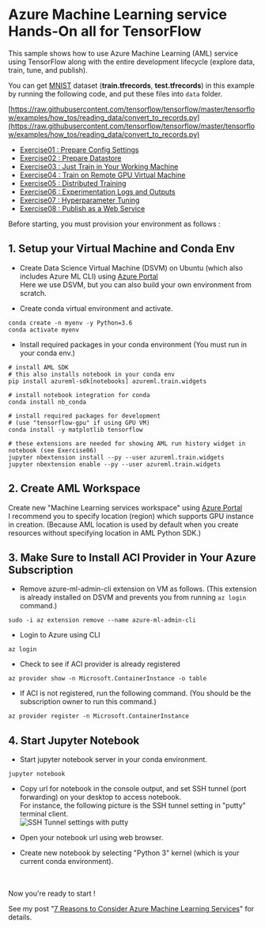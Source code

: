 # Azure Machine Learning service Hands-On all for TensorFlow

This sample shows how to use Azure Machine Learning (AML) service using TensorFlow along with the entire development lifecycle (explore data, train, tune, and publish).

You can get [MNIST](http://yann.lecun.com/exdb/mnist/) dataset (**train.tfrecords**, **test.tfrecords**) in this example by running the following code, and put these files into ```data``` folder.

[https://raw.githubusercontent.com/tensorflow/tensorflow/master/tensorflow/examples/how_tos/reading_data/convert_to_records.py](https://raw.githubusercontent.com/tensorflow/tensorflow/master/tensorflow/examples/how_tos/reading_data/convert_to_records.py)

- [Exercise01 : Prepare Config Settings](https://github.com/tsmatz/azure-ml-tensorflow-complete-sample/blob/master/notebooks/exercise01_prepare_config.ipynb)
- [Exercise02 : Prepare Datastore](https://github.com/tsmatz/azure-ml-tensorflow-complete-sample/blob/master/notebooks/exercise02_prepare_datastore.ipynb)
- [Exercise03 : Just Train in Your Working Machine](https://github.com/tsmatz/azure-ml-tensorflow-complete-sample/blob/master/notebooks/exercise03_train_simple.ipynb)
- [Exercise04 : Train on Remote GPU Virtual Machine](https://github.com/tsmatz/azure-ml-tensorflow-complete-sample/blob/master/notebooks/exercise04_train_remote.ipynb)
- [Exercise05 : Distributed Training](https://github.com/tsmatz/azure-ml-tensorflow-complete-sample/blob/master/notebooks/exercise05_train_distributed.ipynb)
- [Exercise06 : Experimentation Logs and Outputs](https://github.com/tsmatz/azure-ml-tensorflow-complete-sample/blob/master/notebooks/exercise06_experimentation.ipynb)
- [Exercise07 : Hyperparameter Tuning](https://github.com/tsmatz/azure-ml-tensorflow-complete-sample/blob/master/notebooks/exercise07_tune_hyperparameter.ipynb)
- [Exercise08 : Publish as a Web Service](https://github.com/tsmatz/azure-ml-tensorflow-complete-sample/blob/master/notebooks/exercise08_publish_model.ipynb)

Before starting, you must provision your environment as follows :

## 1. Setup your Virtual Machine and Conda Env

- Create Data Science Virtual Machine (DSVM) on Ubuntu (which also includes Azure ML CLI) using [Azure Portal](https://portal.azure.com/)    
  Here we use DSVM, but you can also build your own environment from scratch.

- Create conda virtual environment and activate.

```
conda create -n myenv -y Python=3.6
conda activate myenv
```

- Install required packages in your conda environment (You must run in your conda env.)

```
# install AML SDK
# this also installs notebook in your conda env
pip install azureml-sdk[notebooks] azureml.train.widgets

# install notebook integration for conda
conda install nb_conda

# install required packages for development
# (use "tensorflow-gpu" if using GPU VM)
conda install -y matplotlib tensorflow

# these extensions are needed for showing AML run history widget in notebook (see Exercise06)
jupyter nbextension install --py --user azureml.train.widgets
jupyter nbextension enable --py --user azureml.train.widgets
```

## 2. Create AML Workspace

Create new "Machine Learning services workspace" using [Azure Portal](https://portal.azure.com/)    
I recommend you to specify location (region) which supports GPU instance in creation. (Because AML location is used by default when you create resources without specifying location in AML Python SDK.)

## 3. Make Sure to Install ACI Provider in Your Azure Subscription

- Remove azure-ml-admin-cli extension on VM as follows. (This extension is already installed on DSVM and prevents you from running ```az login``` command.)

```
sudo -i az extension remove --name azure-ml-admin-cli
```

- Login to Azure using CLI

```
az login
```

- Check to see if ACI provider is already registered

```
az provider show -n Microsoft.ContainerInstance -o table
```

- If ACI is not registered, run the following command. (You should be the subscription owner to run this command.)

```
az provider register -n Microsoft.ContainerInstance
```

## 4. Start Jupyter Notebook

- Start jupyter notebook server in your conda environment.

```
jupyter notebook
```

- Copy url for notebook in the console output, and set SSH tunnel (port forwarding) on your desktop to access notebook.   
  For instance, the following picture is the SSH tunnel setting in "putty" terminal client.    
  ![SSH Tunnel settings with putty](https://i1155.photobucket.com/albums/p551/tsmatsuz/20180216_SSH_Tunnel_zpsjfahueum.jpg)

- Open your notebook url using web browser.

- Create new notebook by selecting "Python 3" kernel (which is your current conda environment).

<br />
<br />
Now you're ready to start !

See my post "[7 Reasons to Consider Azure Machine Learning Services](https://tsmatz.wordpress.com/2018/11/20/azure-machine-learning-services/)" for details.

